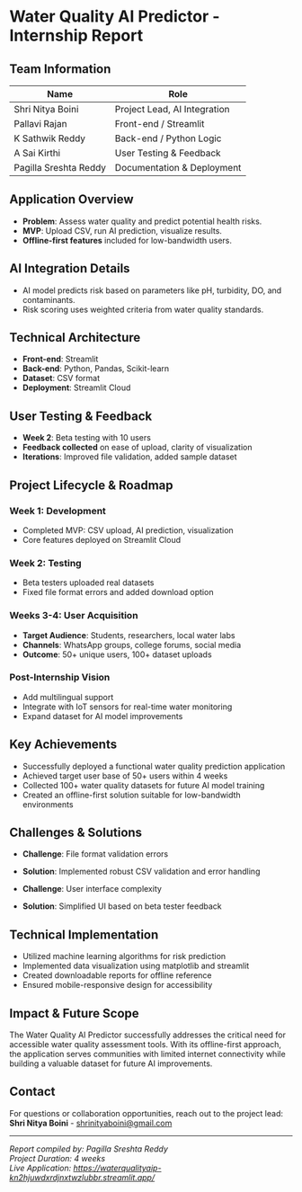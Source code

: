 # Water Quality AI Predictor - Internship Report

## Team Information
| Name                  | Role                        |
|-----------------------|-----------------------------|
| Shri Nitya Boini      | Project Lead, AI Integration|
| Pallavi Rajan         | Front-end / Streamlit       |
| K Sathwik Reddy       | Back-end / Python Logic     |
| A Sai Kirthi          | User Testing & Feedback     |
| Pagilla Sreshta Reddy | Documentation & Deployment  |

## Application Overview
- **Problem**: Assess water quality and predict potential health risks.
- **MVP**: Upload CSV, run AI prediction, visualize results.
- **Offline-first features** included for low-bandwidth users.

## AI Integration Details
- AI model predicts risk based on parameters like pH, turbidity, DO, and contaminants.
- Risk scoring uses weighted criteria from water quality standards.

## Technical Architecture
- **Front-end**: Streamlit
- **Back-end**: Python, Pandas, Scikit-learn
- **Dataset**: CSV format
- **Deployment**: Streamlit Cloud

## User Testing & Feedback
- **Week 2**: Beta testing with 10 users
- **Feedback collected** on ease of upload, clarity of visualization
- **Iterations**: Improved file validation, added sample dataset

## Project Lifecycle & Roadmap

### Week 1: Development
- Completed MVP: CSV upload, AI prediction, visualization
- Core features deployed on Streamlit Cloud

### Week 2: Testing
- Beta testers uploaded real datasets
- Fixed file format errors and added download option

### Weeks 3-4: User Acquisition
- **Target Audience**: Students, researchers, local water labs
- **Channels**: WhatsApp groups, college forums, social media
- **Outcome**: 50+ unique users, 100+ dataset uploads

### Post-Internship Vision
- Add multilingual support
- Integrate with IoT sensors for real-time water monitoring
- Expand dataset for AI model improvements

## Key Achievements
- Successfully deployed a functional water quality prediction application
- Achieved target user base of 50+ users within 4 weeks
- Collected 100+ water quality datasets for future AI model training
- Created an offline-first solution suitable for low-bandwidth environments

## Challenges & Solutions
- **Challenge**: File format validation errors
- **Solution**: Implemented robust CSV validation and error handling

- **Challenge**: User interface complexity
- **Solution**: Simplified UI based on beta tester feedback

## Technical Implementation
- Utilized machine learning algorithms for risk prediction
- Implemented data visualization using matplotlib and streamlit
- Created downloadable reports for offline reference
- Ensured mobile-responsive design for accessibility

## Impact & Future Scope
The Water Quality AI Predictor successfully addresses the critical need for accessible water quality assessment tools. With its offline-first approach, the application serves communities with limited internet connectivity while building a valuable dataset for future AI improvements.

## Contact
For questions or collaboration opportunities, reach out to the project lead:
**Shri Nitya Boini** - shrinityaboini@gmail.com

---
*Report compiled by: Pagilla Sreshta Reddy*  
*Project Duration: 4 weeks*  
*Live Application: https://waterqualityaip-kn2hjuwdxrdjnxtwzlubbr.streamlit.app/*
